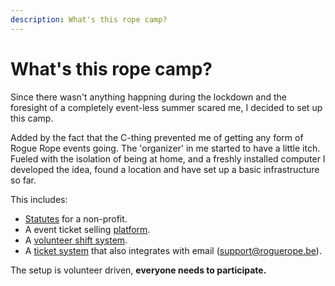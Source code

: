 ```yaml
---
description: What's this rope camp?
---
```


# What's this rope camp?

Since there wasn't anything happning during the lockdown and the foresight of a completely event-less summer scared me, I decided to set up this camp. 

Added by the fact that the C-thing prevented me of getting any form of Rogue Rope events going. The 'organizer' in me started to have a little itch. Fueled with the isolation of being at home, and a freshly installed computer I developed the idea, found a location and have set up a basic infrastructure so far. 

This includes: 

* [Statutes](https://hackmd.io/@vBpP7blkRQKVuNfmuK-qPg/rJYjip4uL) for a non-profit.
* A event ticket selling [platform](https://camp.roguerope.be/).
* A [volunteer shift system](https://angels.roguerope.be/). 
* A [ticket system](https://help.roguerope.be/) that also integrates with email \(support@roguerope.be\).


The setup is volunteer driven, **everyone needs to participate.**

